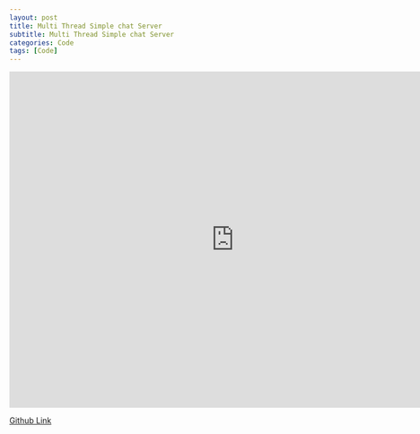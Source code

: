 ```yaml
---
layout: post
title: Multi Thread Simple chat Server
subtitle: Multi Thread Simple chat Server
categories: Code
tags: [Code]
---
```


<iframe width="800" height="600" src="https://www.youtube.com/embed/IeNPu2R8qrc" title="Multi Thread Simple Game Server" frameborder="0" allow="accelerometer; autoplay; clipboard-write; encrypted-media; gyroscope; picture-in-picture; web-share" referrerpolicy="strict-origin-when-cross-origin" allowfullscreen></iframe>


[Github Link](https://github.com/OvenTD/Sever/tree/main/Muti_thread_server_and_client)
